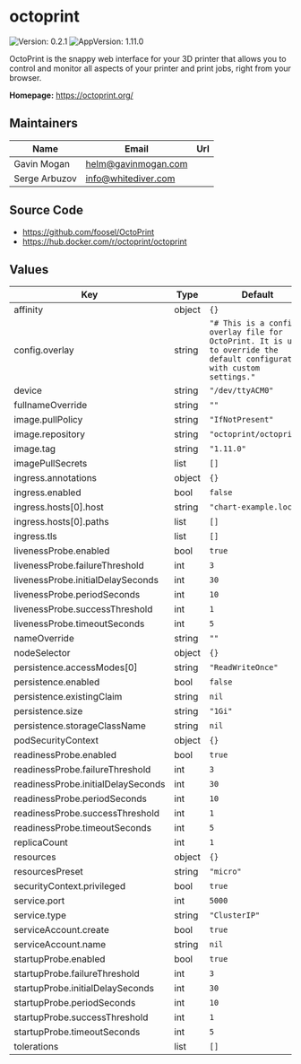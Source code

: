 # octoprint

![Version: 0.2.1](https://img.shields.io/badge/Version-0.2.1-informational?style=flat-square) ![AppVersion: 1.11.0](https://img.shields.io/badge/AppVersion-1.11.0-informational?style=flat-square)

OctoPrint is the snappy web interface for your 3D printer that allows you to control and monitor all aspects of your printer and print jobs, right from your browser.

**Homepage:** <https://octoprint.org/>

## Maintainers

| Name | Email | Url |
| ---- | ------ | --- |
| Gavin Mogan | <helm@gavinmogan.com> |  |
| Serge Arbuzov | <info@whitediver.com> |  |

## Source Code

* <https://github.com/foosel/OctoPrint>
* <https://hub.docker.com/r/octoprint/octoprint>

## Values

| Key | Type | Default | Description |
|-----|------|---------|-------------|
| affinity | object | `{}` |  |
| config.overlay | string | `"# This is a config overlay file for OctoPrint. It is used to override the default configuration with custom settings."` |  |
| device | string | `"/dev/ttyACM0"` |  |
| fullnameOverride | string | `""` |  |
| image.pullPolicy | string | `"IfNotPresent"` |  |
| image.repository | string | `"octoprint/octoprint"` |  |
| image.tag | string | `"1.11.0"` |  |
| imagePullSecrets | list | `[]` |  |
| ingress.annotations | object | `{}` |  |
| ingress.enabled | bool | `false` |  |
| ingress.hosts[0].host | string | `"chart-example.local"` |  |
| ingress.hosts[0].paths | list | `[]` |  |
| ingress.tls | list | `[]` |  |
| livenessProbe.enabled | bool | `true` |  |
| livenessProbe.failureThreshold | int | `3` |  |
| livenessProbe.initialDelaySeconds | int | `30` |  |
| livenessProbe.periodSeconds | int | `10` |  |
| livenessProbe.successThreshold | int | `1` |  |
| livenessProbe.timeoutSeconds | int | `5` |  |
| nameOverride | string | `""` |  |
| nodeSelector | object | `{}` |  |
| persistence.accessModes[0] | string | `"ReadWriteOnce"` |  |
| persistence.enabled | bool | `false` |  |
| persistence.existingClaim | string | `nil` |  |
| persistence.size | string | `"1Gi"` |  |
| persistence.storageClassName | string | `nil` |  |
| podSecurityContext | object | `{}` |  |
| readinessProbe.enabled | bool | `true` |  |
| readinessProbe.failureThreshold | int | `3` |  |
| readinessProbe.initialDelaySeconds | int | `30` |  |
| readinessProbe.periodSeconds | int | `10` |  |
| readinessProbe.successThreshold | int | `1` |  |
| readinessProbe.timeoutSeconds | int | `5` |  |
| replicaCount | int | `1` |  |
| resources | object | `{}` |  |
| resourcesPreset | string | `"micro"` |  |
| securityContext.privileged | bool | `true` |  |
| service.port | int | `5000` |  |
| service.type | string | `"ClusterIP"` |  |
| serviceAccount.create | bool | `true` |  |
| serviceAccount.name | string | `nil` |  |
| startupProbe.enabled | bool | `true` |  |
| startupProbe.failureThreshold | int | `3` |  |
| startupProbe.initialDelaySeconds | int | `30` |  |
| startupProbe.periodSeconds | int | `10` |  |
| startupProbe.successThreshold | int | `1` |  |
| startupProbe.timeoutSeconds | int | `5` |  |
| tolerations | list | `[]` |  |

